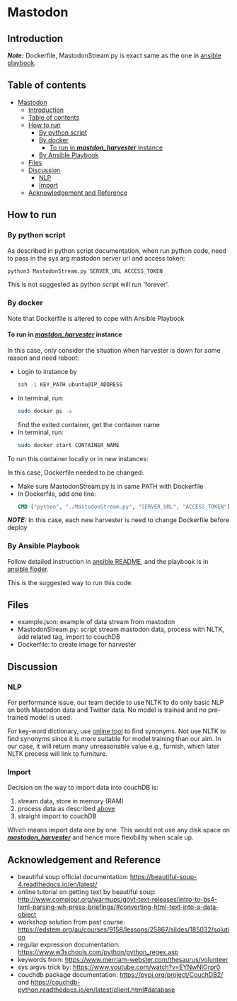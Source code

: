 # Mastodon

## Introduction

***Note:*** Dockerfile, MastodonStream.py is exact same as the one in [ansible playbook](../ansible/README.md#how-to-run).

## Table of contents

- [Mastodon](#mastodon)
  - [Introduction](#introduction)
  - [Table of contents](#table-of-contents)
  - [How to run](#how-to-run)
    - [By python script](#by-python-script)
    - [By docker](#by-docker)
      - [To run in ***mastdon\_harvester*** instance](#to-run-in-mastdon_harvester-instance)
    - [By Ansible Playbook](#by-ansible-playbook)
  - [Files](#files)
  - [Discussion](#discussion)
    - [NLP](#nlp)
    - [Import](#import)
  - [Acknowledgement and Reference](#acknowledgement-and-reference)

## How to run

### By python script

As described in python script documentation, when run python code, need to pass in the sys arg mastodon server url and access token:

```bash
python3 MastodonStream.py SERVER_URL ACCESS_TOKEN
```

This is not suggested as python script will run 'forever'.

### By docker

Note that Dockerfile is altered to cope with Ansible Playbook

#### To run in [***mastdon_harvester***](../ansible/README.md#mastodon) instance

In this case, only consider the situation when harvester is down for some reason and need reboot:

- Login to instance by
  ```bash
  ssh -i KEY_PATH ubuntu@IP_ADDRESS
  ```
- In terminal, run:
  ```bash
  sudo docker ps -a
  ```
  find the exited container, get the container name
- In terminal, run:
  ```bash
  sudo docker start CONTAINER_NAME
  ```

To run this container locally or in new instances:

In this case, Dockerfile needed to be changed:

- Make sure MastodonStream.py is in same PATH with Dockerfile
- In Dockerfile, add one line:
  ```dockerfile
  CMD ["python", "./MastodonStream.py", "SERVER_URL", "ACCESS_TOKEN"]
  ```

***NOTE:*** In this case, each new harvester is need to change Dockerfile before deploy

### By Ansible Playbook

Follow detailed instruction in [ansible README](../ansible/README.md#how-to-run), and the playbook is in [ansible floder](../ansible/mastodon/).

This is the suggested way to run this code.

## Files

- example.json: example of data stream from mastodon
- MastodonStream.py: script stream mastodon data, process with NLTK, add related tag, import to couchDB
- Dockerfile: to create image for harvester

## Discussion 

### NLP

For performance issue, our team decide to use NLTK to do only basic NLP on both Mastodon data and Twitter data. No model is trained and no pre-trained model is used.

For key-word dictionary, use [online tool](#https://www.merriam-webster.com/thesaurus/volunteer) to find synonyms. Not use NLTK to find synonyms since it is more suitable for model training than our aim. In our case, it will return many unreasonable value e.g., furnish, which later NLTK process will link to furniture.

### Import

Decision on the way to import data into couchDB is:

1. stream data, store in memory (RAM)
2. process data as described [above](#discussion-nlp)
3. straight import to couchDB

Which means import data one by one. This would not use any disk space on [***mastodon_harvester***](../ansible/README.md#mastodon) and hence more flexibility when scale up.

## Acknowledgement and Reference

- beautiful soup official documentation: https://beautiful-soup-4.readthedocs.io/en/latest/
- online tutorial on getting text by beautiful soup: http://www.compjour.org/warmups/govt-text-releases/intro-to-bs4-lxml-parsing-wh-press-briefings/#converting-html-text-into-a-data-object
- workshop solution from past course: https://edstem.org/au/courses/9158/lessons/25867/slides/185032/solution
- regular expression documentation: https://www.w3schools.com/python/python_regex.asp
- keywords from: https://www.merriam-webster.com/thesaurus/volunteer
- sys argvs trick by: https://www.youtube.com/watch?v=EYNwNlOrpr0
- couchdb package documentation: https://pypi.org/project/CouchDB2/
  and https://couchdb-python.readthedocs.io/en/latest/client.html#database